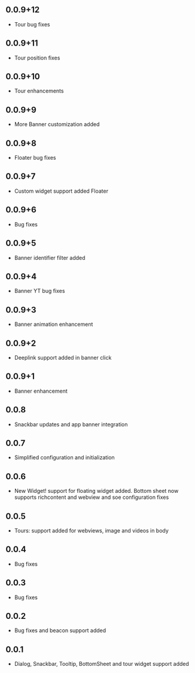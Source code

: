 ## 0.0.9+12

- Tour bug fixes

## 0.0.9+11

- Tour position fixes

## 0.0.9+10

- Tour enhancements

## 0.0.9+9

- More Banner customization added

## 0.0.9+8

- Floater bug fixes

## 0.0.9+7

- Custom widget support added Floater

## 0.0.9+6

- Bug fixes

## 0.0.9+5

- Banner identifier filter added

## 0.0.9+4

- Banner YT bug fixes

## 0.0.9+3

- Banner animation enhancement

## 0.0.9+2

- Deeplink support added in banner click

## 0.0.9+1

- Banner enhancement

## 0.0.8

- Snackbar updates and app banner integration

## 0.0.7

- Simplified configuration and initialization

## 0.0.6

- New Widget! support for floating widget added. Bottom sheet now supports richcontent and webview and soe configuration fixes

## 0.0.5

- Tours: support added for webviews, image and videos in body

## 0.0.4

- Bug fixes

## 0.0.3

- Bug fixes

## 0.0.2

- Bug fixes and beacon support added

## 0.0.1

- Dialog, Snackbar, Tooltip, BottomSheet and tour widget support added
